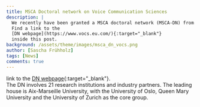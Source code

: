 ```yaml
---
title: MSCA Doctoral network on Voice Communication Sciences
description: |
  We recently have been granted a MSCA doctoral network (MSCA-DN) from the European Union.
  Find a link to the
  [DN webpage](https://www.vocs.eu.com/){:target="_blank"}
  inside this post.
background: /assets/theme/images/msca_dn_vocs.png
author: [Sascha Frühholz]
tags: [News]
comments: true
---
```


link to the [DN webpage](https://www.vocs.eu.com/){:target="_blank"}.
<br />
The DN involves 21 research institutions and industry partners. The leading house
is Aix-Marseille University, with the University of Oslo, Queen Mary University and
the University of Zurich as the core group.
